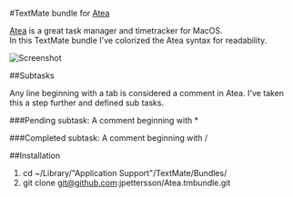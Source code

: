 #TextMate bundle for [Atea](https://github.com/pkamenarsky/atea)

[Atea](https://github.com/pkamenarsky/atea) is a great task manager and timetracker for MacOS.<br />
In this TextMate bundle I've colorized the Atea syntax for readability.

![Screenshot](http://i.imgur.com/NWcnG.png)

##Subtasks

Any line beginning with a tab is considered a comment in Atea. I've taken this a step further and defined sub tasks. 

###Pending subtask: 
A comment beginning with *

###Completed subtask: 
A comment beginning with /

##Installation

1. cd ~/Library/"Application Support"/TextMate/Bundles/
2. git clone git@github.com:jpettersson/Atea.tmbundle.git